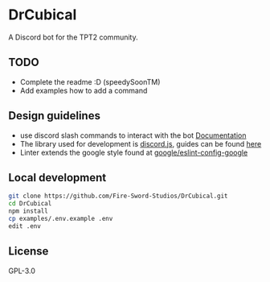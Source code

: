 # DrCubical

A Discord bot for the TPT2 community.

## TODO

* Complete the readme :D (speedySoonTM)
* Add examples how to add a command

## Design guidelines

* use discord slash commands to interact with the bot [Documentation](https://discord.com/developers/docs/interactions/application-commands)
* The library used for development is [discord.js](https://github.com/discordjs/guide), guides can be found [here](https://discordjs.guide/#before-you-begin)
* Linter extends the google style found at [google/eslint-config-google](https://github.com/google/eslint-config-google)

## Local development

```bash
git clone https://github.com/Fire-Sword-Studios/DrCubical.git
cd DrCubical
npm install
cp examples/.env.example .env 
edit .env
```

## License

GPL-3.0
